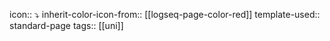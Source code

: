 icon:: ⤵
inherit-color-icon-from:: [[logseq-page-color-red]] 
template-used:: standard-page
tags:: [[uni]]
